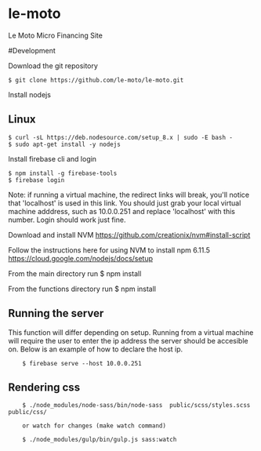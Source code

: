 # le-moto
Le Moto Micro Financing Site

#Development

Download the git repository 

    $ git clone https://github.com/le-moto/le-moto.git

Install nodejs

## Linux 

    $ curl -sL https://deb.nodesource.com/setup_8.x | sudo -E bash -
    $ sudo apt-get install -y nodejs

Install firebase cli and login

    $ npm install -g firebase-tools
    $ firebase login

Note: if running a virtual machine, the redirect links will break, you'll notice that 'localhost' is used in this link.  You should just grab your local virtual machine adddress, such as 10.0.0.251 and replace 'localhost' with this number.  Login should work just fine. 

Download and install NVM
https://github.com/creationix/nvm#install-script

Follow the instructions here for using NVM to install npm 6.11.5
https://cloud.google.com/nodejs/docs/setup

From the main directory run 
    $ npm install

From the functions directory run
    $ npm install 


## Running the server 
This function will differ depending on setup.  Running from a virtual machine will require the user to enter the ip address the server should be accesible on.  Below is an example of how to declare the host ip. 

        $ firebase serve --host 10.0.0.251 

## Rendering css

        $ ./node_modules/node-sass/bin/node-sass  public/scss/styles.scss public/css/

        or watch for changes (make watch command)

        $ ./node_modules/gulp/bin/gulp.js sass:watch
